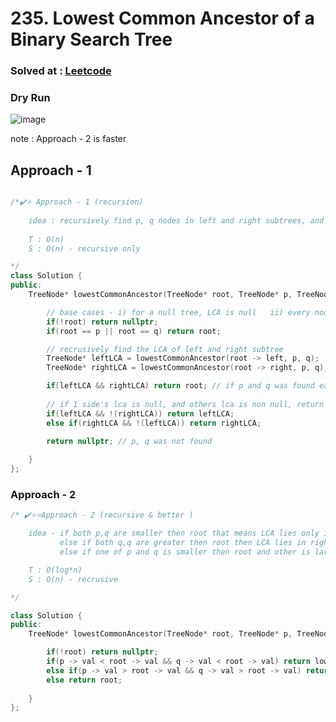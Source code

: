 # 235. Lowest Common Ancestor of a Binary Search Tree


### Solved at : [Leetcode](https://leetcode.com/problems/lowest-common-ancestor-of-a-binary-search-tree/description/)
### Dry Run 
![image](https://github.com/yashasviyadav1/DSA-Questions/assets/124666305/6e23a4ca-dd3e-4d66-979c-c91ee50870d3)

note : Approach - 2 is faster

## Approach - 1 
```cpp

/*✔️⭐ Approach - 1 (recursion)
    
    idea : recursively find p, q nodes in left and right subtrees, and the least node where both p, 1 are found that is the LCA 
    
    T : O(n)
    S : O(n) - recursive only

*/
class Solution {
public:
    TreeNode* lowestCommonAncestor(TreeNode* root, TreeNode* p, TreeNode* q) {

        // base cases - i) for a null tree, LCA is null   ii) every node is LCA of itself
        if(!root) return nullptr;
        if(root == p || root == q) return root;

        // recrusively find the LCA of left and right subtree
        TreeNode* leftLCA = lowestCommonAncestor(root -> left, p, q);
        TreeNode* rightLCA = lowestCommonAncestor(root -> right, p, q);

        if(leftLCA && rightLCA) return root; // if p and q was found each in both subtrees that means currently we are on LCA node
        
        // if 1 side's lca is null, and others lca is non null, return non null 
        if(leftLCA && !(rightLCA)) return leftLCA;
        else if(rightLCA && !(leftLCA)) return rightLCA;

        return nullptr; // p, q was not found
        
    }
};
```

### Approach - 2
```cpp
/* ✔️⭐⭐Approach - 2 (recursive & better )

    idea - if both p,q are smaller then root that means LCA lies only in leftSubtree
           else if both q,q are greater then root then LCA lies in right subtree only
           else if one of p and q is smaller then root and other is larger then root that means we are on LCA node

    T : O(log*n)
    S : O(n) - recrusive

*/

class Solution {
public:
    TreeNode* lowestCommonAncestor(TreeNode* root, TreeNode* p, TreeNode* q) {

        if(!root) return nullptr;
        if(p -> val < root -> val && q -> val < root -> val) return lowestCommonAncestor(root -> left, p, q);
        else if(p -> val > root -> val && q -> val > root -> val) return lowestCommonAncestor(root -> right, p, q);
        else return root;
        
    }
};
```
